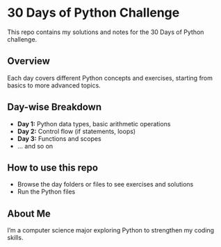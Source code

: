 # 30 Days of Python Challenge

This repo contains my solutions and notes for the 30 Days of Python challenge.

## Overview

Each day covers different Python concepts and exercises, starting from basics to more advanced topics.

## Day-wise Breakdown

- **Day 1:** Python data types, basic arithmetic operations  
- **Day 2:** Control flow (if statements, loops)  
- **Day 3:** Functions and scopes  
- ... and so on

## How to use this repo

- Browse the day folders or files to see exercises and solutions  
- Run the Python files

## About Me

I’m a computer science major exploring Python to strengthen my coding skills.


